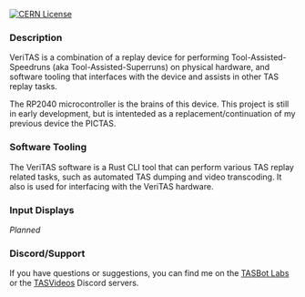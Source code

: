 [![CERN License](https://img.shields.io/badge/license-CERN%20OHL--W--V2-blue)](license/cern_ohl_w_v2.txt)
### Description
VeriTAS is a combination of a replay device for performing Tool-Assisted-Speedruns (aka Tool-Assisted-Superruns) on physical hardware, and software tooling that interfaces with the device and assists in other TAS replay tasks.

The RP2040 microcontroller is the brains of this device. This project is still in early development, but is intenteded as a replacement/continuation of my previous device the PICTAS.

### Software Tooling
The VeriTAS software is a Rust CLI tool that can perform various TAS replay related tasks, such as automated TAS dumping and video transcoding. It also is used for interfacing with the VeriTAS hardware.

### Input Displays
_Planned_

### Discord/Support
If you have questions or suggestions, you can find me on the [TASBot Labs](https://discord.tas.bot/) or the [TASVideos](https://discord.gg/7KSr7eZVzG) Discord servers.